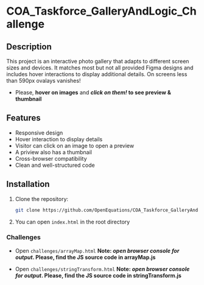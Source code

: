 # COA_Taskforce_GalleryAndLogic_Challenge

## Description
This project is an interactive photo gallery that adapts to different screen sizes and devices. It matches most but not all provided Figma designs and includes hover interactions to display additional details.
On screens less than 590px ovalays vanishes!

- Please, **hover on images** and **_click on them!_ to see preview & thumbnail**

## Features
- Responsive design
- Hover interaction to display details
- Visitor can click on an image to open a preview
- A priview also has a thumbnail
- Cross-browser compatibility
- Clean and well-structured code

## Installation

1. Clone the repository:
   ```sh
   git clone https://github.com/OpenEquations/COA_Taskforce_GalleryAndLogic_Challenge.git

2. You can open ``` index.html ``` in the root directory

### Challenges 

 - Open ``` challenges/arrayMap.html ```
 **Note: _open browser console for output_. Please, find the JS source code in arrayMap.js**

  - Open ```challenges/stringTransform.html```
 **Note: _open browser console for output_. Please, find the JS source code in stringTransform.js**